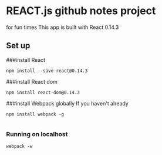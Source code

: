 # REACT.js github notes project
for fun times
This app is built with React 0.14.3

## Set up

###install React
```
npm install --save react@0.14.3
```
###install React dom
```
npm install react-dom@0.14.3
```

###install Webpack globally
If you haven't already
```
npm install webpack -g


```

### Running on localhost

```
webpack -w
```
